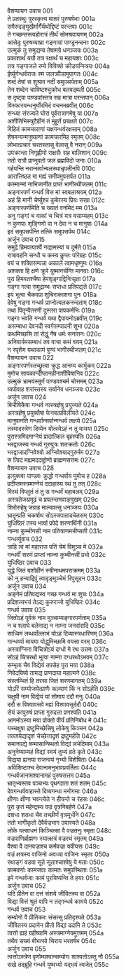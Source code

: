 वैशम्पायन उवाच	001    
ते प्रतस्थुः पुरस्कृत्य मातरं पुरुषर्षभाः	001a  
समैरुदङ्मुखैर्मार्गैर्यथोद्दिष्टं परन्तपाः	001c  
ते गच्छन्तस्त्वहोरात्रं तीर्थं सोमश्रवायणम्	002a  
आसेदुः पुरुषव्याघ्रा गङ्गायां पाण्डुनन्दनाः	002c  
उल्मुकं तु समुद्यम्य तेषामग्रे धनञ्जयः	003a  
प्रकाशार्थं ययौ तत्र रक्षार्थं च महायशाः	003c  
तत्र गङ्गाजले रम्ये विविक्ते क्रीडयन्स्त्रियः	004a  
ईर्ष्युर्गन्धर्वराजः स्म जलक्रीडामुपागतः	004c  
शब्दं तेषां स शुश्राव नदीं समुपसर्पताम्	005a  
तेन शब्देन चाविष्टश्चुक्रोध बलवद्बली	005c  
स दृष्ट्वा पाण्डवांस्तत्र सह मात्रा परन्तपान्	006a  
विस्फारयन्धनुर्घोरमिदं वचनमब्रवीत्	006c  
सन्ध्या संरज्यते घोरा पूर्वरात्रागमेषु या	007a  
अशीतिभिस्त्रुटैर्हीनं तं मुहूर्तं प्रचक्षते	007c  
विहितं कामचाराणां यक्षगन्धर्वरक्षसाम्	008a  
शेषमन्यन्मनुष्याणां कामचारमिह स्मृतम्	008c  
लोभात्प्रचारं चरतस्तासु वेलासु वै नरान्	009a  
उपक्रान्ता निगृह्णीमो राक्षसैः सह बालिशान्	009c  
ततो रात्रौ प्राप्नुवतो जलं ब्रह्मविदो जनाः	010a  
गर्हयन्ति नरान्सर्वान्बलस्थान्नृपतीनपि	010c  
आरात्तिष्ठत मा मह्यं समीपमुपसर्पत	011a  
कस्मान्मां नाभिजानीत प्राप्तं भागीरथीजलम्	011c  
अङ्गारपर्णं गन्धर्वं वित्त मां स्वबलाश्रयम्	012a  
अहं हि मानी चेर्ष्युश्च कुबेरस्य प्रियः सखा	012c  
अङ्गारपर्णमिति च ख्यातं वनमिदं मम	013a  
अनु गङ्गां च वाकां च चित्रं यत्र वसाम्यहम्	013c  
न कुणपाः शृङ्गिणो वा न देवा न च मानुषाः	014a  
इदं समुपसर्पन्ति तत्किं समुपसर्पथ	014c  
अर्जुन उवाच	015  
समुद्रे हिमवत्पार्श्वे नद्यामस्यां च दुर्मते	015a  
रात्रावहनि सन्धौ च कस्य कॢप्तः परिग्रहः	015c  
वयं च शक्तिसम्पन्ना अकाले त्वामधृष्णुमः	016a  
अशक्ता हि क्षणे क्रूरे युष्मानर्चन्ति मानवाः	016c  
पुरा हिमवतश्चैषा हेमशृङ्गाद्विनिःसृता	017a  
गङ्गा गत्वा समुद्राम्भः सप्तधा प्रतिपद्यते	017c  
इयं भूत्वा चैकवप्रा शुचिराकाशगा पुनः	018a  
देवेषु गङ्गा गन्धर्व प्राप्नोत्यलकनन्दताम्	018c  
तथा पितॄन्वैतरणी दुस्तरा पापकर्मभिः	019a  
गङ्गा भवति गन्धर्व यथा द्वैपायनोऽब्रवीत्	019c  
असम्बाधा देवनदी स्वर्गसम्पादनी शुभा	020a  
कथमिच्छसि तां रोद्धुं नैष धर्मः सनातनः	020c  
अनिवार्यमसम्बाधं तव वाचा कथं वयम्	021a  
न स्पृशेम यथाकामं पुण्यं भागीरथीजलम्	021c  
वैशम्पायन उवाच	022  
अङ्गारपर्णस्तच्छ्रुत्वा क्रुद्ध आनम्य कार्मुकम्	022a  
मुमोच सायकान्दीप्तानहीनाशीविषानिव	022c  
उल्मुकं भ्रामयंस्तूर्णं पाण्डवश्चर्म चोत्तमम्	023a  
व्यपोवाह शरांस्तस्य सर्वानेव धनञ्जयः	023c  
अर्जुन उवाच	024  
बिभीषिकैषा गन्धर्व नास्त्रज्ञेषु प्रयुज्यते	024a  
अस्त्रज्ञेषु प्रयुक्तैषा फेनवत्प्रविलीयते	024c  
मानुषानति गन्धर्वान्सर्वान्गन्धर्व लक्षये	025a  
तस्मादस्त्रेण दिव्येन योत्स्येऽहं न तु मायया	025c  
पुरास्त्रमिदमाग्नेयं प्रादात्किल बृहस्पतिः	026a  
भरद्वाजस्य गन्धर्व गुरुपुत्रः शतक्रतोः	026c  
भरद्वाजादग्निवेश्यो अग्निवेश्याद्गुरुर्मम	027a  
स त्विदं मह्यमददाद्द्रोणो ब्राह्मणसत्तमः	027c  
वैशम्पायन उवाच	028  
इत्युक्त्वा पाण्डवः क्रुद्धो गन्धर्वाय मुमोच ह	028a  
प्रदीप्तमस्त्रमाग्नेयं ददाहास्य रथं तु तत्	028c  
विरथं विप्लुतं तं तु स गन्धर्वं महाबलम्	029a  
अस्त्रतेजःप्रमूढं च प्रपतन्तमवाङ्मुखम्	029c  
शिरोरुहेषु जग्राह माल्यवत्सु धनञ्जयः	030a  
भ्रातॄन्प्रति चकर्षाथ सोऽस्त्रपातादचेतसम्	030c  
युधिष्ठिरं तस्य भार्या प्रपेदे शरणार्थिनी	031a  
नाम्ना कुम्भीनसी नाम पतित्राणमभीप्सती	031c  
गन्धर्व्युवाच	032  
त्राहि त्वं मां महाराज पतिं चेमं विमुञ्च मे	032a  
गन्धर्वीं शरणं प्राप्तां नाम्ना कुम्बीनसीं प्रभो	032c  
युधिष्ठिर उवाच	033  
युद्धे जितं यशोहीनं स्त्रीनाथमपराक्रमम्	033a  
को नु हन्याद्रिपुं त्वादृङ्मुञ्चेमं रिपुसूदन	033c  
अर्जुन उवाच	034  
अङ्गेमं प्रतिपद्यस्व गच्छ गन्धर्व मा शुचः	034a  
प्रदिशत्यभयं तेऽद्य कुरुराजो युधिष्ठिरः	034c  
गन्धर्व उवाच	035  
जितोऽहं पूर्वकं नाम मुञ्चाम्यङ्गारपर्णताम्	035a  
न च श्लाघे बलेनाद्य न नाम्ना जनसंसदि	035c  
साध्विमं लब्धवाँल्लाभं योऽहं दिव्यास्त्रधारिणम्	036a  
गान्धर्व्या मायया योद्धुमिच्छामि वयसा वरम्	036c  
अस्त्राग्निना विचित्रोऽयं दग्धो मे रथ उत्तमः	037a  
सोऽहं चित्ररथो भूत्वा नाम्ना दग्धरथोऽभवम्	037c  
सम्भृता चैव विद्येयं तपसेह पुरा मया	038a  
निवेदयिष्ये तामद्य प्राणदाया महात्मने	038c  
संस्तम्भितं हि तरसा जितं शरणमागतम्	039a  
योऽरिं सम्योजयेत्प्राणैः कल्याणं किं न सोऽर्हति	039c  
चक्षुषी नाम विद्येयं यां सोमाय ददौ मनुः	040a  
ददौ स विश्वावसवे मह्यं विश्वावसुर्ददौ	040c  
सेयं कापुरुषं प्राप्ता गुरुदत्ता प्रणश्यति	041a  
आगमोऽस्या मया प्रोक्तो वीर्यं प्रतिनिबोध मे	041c  
यच्चक्षुषा द्रष्टुमिच्छेत्त्रिषु लोकेषु किञ्चन	042a  
तत्पश्येद्यादृशं चेच्छेत्तादृशं द्रष्टुमर्हति	042c  
समानपद्ये षण्मासान्स्थितो विद्यां लभेदिमाम्	043a  
अनुनेष्याम्यहं विद्यां स्वयं तुभ्यं व्रते कृते	043c  
विद्यया ह्यनया राजन्वयं नृभ्यो विशेषिताः	044a  
अविशिष्टाश्च देवानामनुभावप्रवर्तिताः	044c  
गन्धर्वजानामश्वानामहं पुरुषसत्तम	045a  
भ्रातृभ्यस्तव पञ्चभ्यः पृथग्दाता शतं शतम्	045c  
देवगन्धर्ववाहास्ते दिव्यगन्धा मनोगमाः	046a  
क्षीणाः क्षीणा भवन्त्येते न हीयन्ते च रंहसः	046c  
पुरा कृतं महेन्द्रस्य वज्रं वृत्रनिबर्हणे	047a  
दशधा शतधा चैव तच्छीर्णं वृत्रमूर्धनि	047c  
ततो भागीकृतो देवैर्वज्रभाग उपास्यते	048a  
लोके यत्साधनं किञ्चित्सा वै वज्रतनुः स्मृता	048c  
वज्रपाणिर्ब्राह्मणः स्यात्क्षत्रं वज्ररथं स्मृतम्	049a  
वैश्या वै दानवज्राश्च कर्मवज्रा यवीयसः	049c  
वज्रं क्षत्रस्य वाजिनो अवध्या वाजिनः स्मृताः	050a  
रथाङ्गं वडवा सूते सूताश्चाश्वेषु ये मताः	050c  
कामवर्णाः कामजवाः कामतः समुपस्थिताः	051a  
इमे गन्धर्वजाः कामं पूरयिष्यन्ति ते हयाः	051c  
अर्जुन उवाच	052  
यदि प्रीतेन वा दत्तं संशये जीवितस्य वा	052a  
विद्या वित्तं श्रुतं वापि न तद्गन्धर्व कामये	052c  
गन्धर्व उवाच	053  
सम्योगो वै प्रीतिकरः संसत्सु प्रतिदृश्यते	053a  
जीवितस्य प्रदानेन प्रीतो विद्यां ददामि ते	053c  
त्वत्तो ह्यहं ग्रहीष्यामि अस्त्रमाग्नेयमुत्तमम्	054a  
तथैव सख्यं बीभत्सो चिराय भरतर्षभ	054c  
अर्जुन उवाच	055  
त्वत्तोऽस्त्रेण वृणोम्यश्वान्सम्योगः शाश्वतोऽस्तु नौ	055a  
सखे तद्ब्रूहि गन्धर्व युष्मभ्यो यद्भयं त्यजेत्	055c  
